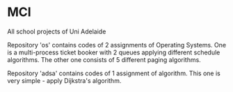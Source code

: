 # MCI
All school projects of Uni Adelaide

Repository 'os' contains codes of 2 assignments of Operating Systems.
One is a multi-process ticket booker with 2 queues applying different schedule algorithms.
The other one consists of 5 different paging algorithms.

Repository 'adsa' contains codes of 1 assignment of algorithm.
This one is very simple - apply Dijkstra's algorithm.

